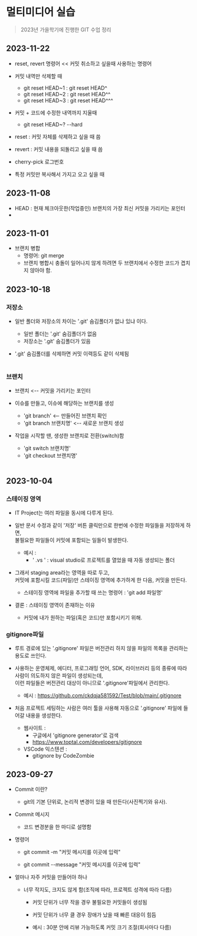 # 멀티미디어 실습

> 2023년 가을학기에 진행한 GIT 수업 정리

## 2023-11-22
- reset, revert  명령어 << 커밋 취소하고 싶을때 사용하는 명령어
  
- 커밋 내역만 삭제할 때
    - git reset HEAD~1 : git reset HEAD^
    - git reset HEAD~2 : git reset HEAD^^
    - git reset HEAD~3 : git reset HEAD^^^
        
- 커밋 + 코드에 수정한 내역까지 지울때
    - git reset HEAD~? --hard
  
- reset : 커밋 자체를 삭제하고 싶을 때 씀
  
- revert : 커밋 내용을 되돌리고 싶을 때 씀
  
- cherry-pick 로그번호
  
- 특정 커밋만 복사해서 가지고 오고 싶을 때
  
## 2023-11-08
- HEAD : 현재 체크아웃한(작업중인) 브랜치의 가장 최신 커밋을 가리키는 포인터
- 

## 2023-11-01

- 브랜치 병합  
    - 명령어: git merge  
    - 브랜치 병합시 충돌이 일어나지 않게 하려면 두 브랜치에서 수정한 코드가 겹치지 않아야 함.  

## 2023-10-18
### 저장소
- 일반 폴더와 저장소의 차이는 '.git' 숨김폴더가 없냐 있냐 이다.
    - 일반 폴더는 '.git' 숨김폴더가 없음
    - 저장소는 '.git' 숨김폴더가 있음

- '.git' 숨김폴더를 삭제하면 커밋 이력등도 같이 삭제됨
</br></br>

### 브랜치
- 브랜치 <-- 커밋을 가리키는 포인터  
  
- 이슈를 만들고, 이슈에 해당하는 브랜치를 생성
    - 'git branch' <-- 만들어진 브랜치 확인
    - 'git branch 브랜치명' <-- 새로운 브랜치 생성  
      
- 작업을 시작할 땐, 생성한 브랜치로 전환(switch)함
    - 'git switch 브랜치명'
    - 'git checkout 브랜치명'
</br></br>

## 2023-10-04  
### 스테이징 영역
- IT Project는 여러 파일을 동시에 다루게 된다.  

- 일반 문서 수정과 같이 '저장' 버튼 클릭만으로 한번에 수정한 파일들을 저장하게 하면,  
불필요한 파일들이 커밋에 포함되는 일들이 발생한다.  

    - 예시 :
        - ' .vs ' : visual studio로 프로젝트를 열었을 때 자동 생성되는 폴더  
          
      
  
- 그래서 staging area라는 영역을 따로 두고,  
커밋에 포함시킬 코드(파일)만 스테이징 영역에 추가하게 한 다음, 커밋을 만든다.  

    - 스테이징 영역에 파일을 추가할 때 쓰는 명령어 : 'git add 파일명'  

- 결론 : 스테이징 영역이 존재하는 이유
    - 커밋에 내가 원하는 파일(혹은 코드)만 포함시키기 위해.  
  
  



### gitignore파일  

- 루트 경로에 있는 '.gitignore' 파일은 버전관리 하지 않을 파일의 목록을 관리하는 용도로 쓰인다.  

- 사용하는 운영체제, 에디터, 프로그래밍 언어, SDK, 라이브러리 등의 종류에 따라 사람이 의도하지 않은 파일이 생성되는데,  
이런 파일들은 버전관리 대상이 아니므로 '.gitignore'파일에서 관리한다.
    - 예시 : https://github.com/ckdqja581592/Test/blob/main/.gitignore  


- 처음 프로젝트 세팅하는 사람은 여러 툴을 사용해 자동으로 '.gitignore' 파일에 들어갈 내용을 생성한다.
    - 웹사이트 : 
        - 구글에서 'gitignore generator'로 검색
        - https://www.toptal.com/developers/gitignore
    - VSCode 익스텐션 :
        - gitignore by CodeZombie  
    
      


## 2023-09-27
- Commit 이란?  

    - git의 기본 단위로, 논리적 변경이 있을 때 만든다(사진찍기와 유사).  

- Commit 메시지
    - 코드 변경분을 한 마디로 설명함  
- 명령어
    - git commit -m "커밋 메시지를 이곳에 입력"  

    - git commit --message "커밋 메시지를 이곳에 입력"  
      
        
          

- 얼마나 자주 커밋을 만들어야 하나  

    - 너무 작지도, 크지도 않게 함(조직에 따라, 프로젝트 성격에 따라 다름)  

        - 커밋 단위가 너무 작을 경우 불필요한 커밋들이 생성됨  

        - 커밋 단위가 너무 클 경우 장애가 났을 때 빠른 대응이 힘듬  

        - 예시 : 30분 안에 리뷰 가능하도록 커밋 크기 조절(회사마다 다름)
